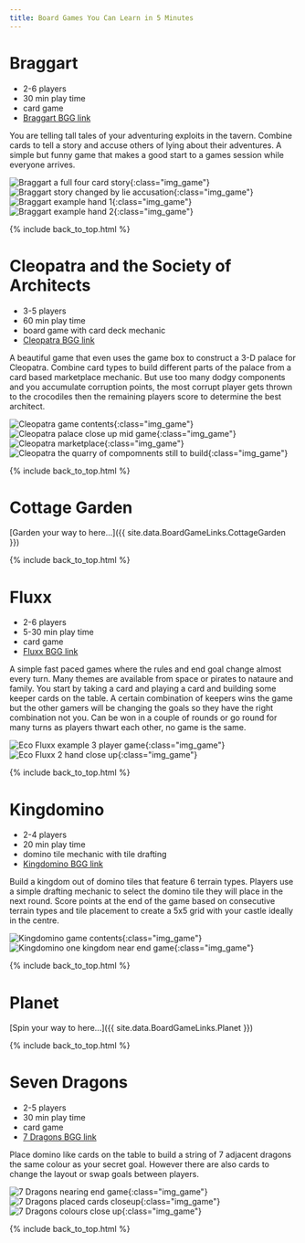 ```yaml
---
title: Board Games You Can Learn in 5 Minutes
---
```


# Braggart

* 2-6 players
* 30 min play time
* card game
* [Braggart BGG link](https://boardgamegeek.com/boardgame/72420/braggart)

You are telling tall tales of your adventuring exploits in the tavern. Combine cards to tell a story and accuse others of lying about their adventures.
A simple but funny game that makes a good start to a games session while everyone arrives.

![Braggart a full four card story](/images/boardgames/5min/braggart_05.jpg "Braggart a full four card story"){:class="img_game"}
![Braggart story changed by lie accusation](/images/boardgames/5min/braggart_06.jpg "Braggart story changed by lie accusation"){:class="img_game"}
![Braggart example hand 1](/images/boardgames/5min/braggart_03.jpg "Braggart example hand 1"){:class="img_game"}
![Braggart example hand 2](/images/boardgames/5min/braggart_04.jpg "Braggart example hand 2"){:class="img_game"}

{% include back_to_top.html %}

# Cleopatra and the Society of Architects

* 3-5 players
* 60 min play time
* board game with card deck mechanic
* [Cleopatra BGG link](https://boardgamegeek.com/boardgame/22141/cleopatra-and-society-architects)

A beautiful game that even uses the game box to construct a 3-D palace for Cleopatra. Combine card types to build different parts of the palace from
a card based marketplace mechanic. But use too many dodgy components and you accumulate corruption points, the most corrupt player gets thrown to
the crocodiles then the remaining players score to determine the best architect.

![Cleopatra game contents](/images/boardgames/5min/cleopatra_01.jpg "Cleopatra game contents"){:class="img_game"}
![Cleopatra palace close up mid game](/images/boardgames/5min/cleopatra_02.jpg "Cleopatra palace close up mid game"){:class="img_game"}
![Cleopatra marketplace](/images/boardgames/5min/cleopatra_05.jpg "Cleopatra marketplace"){:class="img_game"}
![Cleopatra the quarry of compomnents still to build](/images/boardgames/5min/cleopatra_04.jpg "Cleopatra the quarry of compomnents still to build"){:class="img_game"}

{% include back_to_top.html %}

# Cottage Garden

[Garden your way to here...]({{ site.data.BoardGameLinks.CottageGarden }})

{% include back_to_top.html %}

# Fluxx

* 2-6 players
* 5-30 min play time
* card game
* [Fluxx BGG link](https://boardgamegeek.com/boardgame/258/fluxx)

A simple fast paced games where the rules and end goal change almost every turn. Many themes are available from space or pirates to nataure and family.
You start by taking a card and playing a card and building some keeper cards on the table. A certain combination of keepers wins the game but the
other gamers will be changing the goals so they have the right combination not you. Can be won in a couple of rounds or go round for many turns
as players thwart each other, no game is the same.

![Eco Fluxx example 3 player game](/images/boardgames/5min/ecofluxx_01.jpg "Eco Fluxx example 3 player game"){:class="img_game"}
![Eco Fluxx 2 hand close up](/images/boardgames/5min/ecofluxx_03.jpg "Eco Fluxx 2 hand close up"){:class="img_game"}

{% include back_to_top.html %}

# Kingdomino

* 2-4 players
* 20 min play time
* domino tile mechanic with tile drafting
* [Kingdomino BGG link](https://boardgamegeek.com/boardgame/204583/kingdomino)

Build a kingdom out of domino tiles that feature 6 terrain types. Players use a simple drafting mechanic to select the domino tile they will place
in the next round. Score points at the end of the game based on consecutive terrain types and tile placement to create a 5x5 grid with your castle
ideally in the centre.

![Kingdomino game contents](/images/boardgames/5min/kingdomino_01.jpg "Kingdomino game contents"){:class="img_game"}
![Kingdomino one kingdom near end game](/images/boardgames/5min/kingdomino_05.jpg "Kingdomino one kingdom near end game"){:class="img_game"}

{% include back_to_top.html %}

# Planet

[Spin your way to here...]({{ site.data.BoardGameLinks.Planet }})

{% include back_to_top.html %}

# Seven Dragons

* 2-5 players
* 30 min play time
* card game
* [7 Dragons BGG link](https://boardgamegeek.com/boardgame/98085/seven-dragons)

Place domino like cards on the table to build a string of 7 adjacent dragons the same colour as your secret goal.
However there are also cards to change the layout or swap goals between players.

![7 Dragons nearing end game](/images/boardgames/5min/7dragons_02.jpg "7 Dragons nearing end game"){:class="img_game"}
![7 Dragons placed cards closeup](/images/boardgames/5min/7dragons_04.jpg "7 Dragons placed cards closeup"){:class="img_game"}
![7 Dragons colours close up](/images/boardgames/5min/7dragons_06.jpg "7 Dragons colours close up"){:class="img_game"}

{% include back_to_top.html %}
